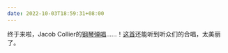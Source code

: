 ```yaml
---
date: 2022-10-03T18:59:31+08:00
---
```

终于来啦，Jacob Collier的[钢琴弹唱](https://www.youtube.com/watch?v=-6mg6Zn2XNk&list=PLHX_dBxnc8z_pm8N-QN98x2P-2w6ccfbQ)……！[这首](https://www.youtube.com/watch?v=4lnG2-XYtJU&list=PLHX_dBxnc8z_pm8N-QN98x2P-2w6ccfbQ&index=5)还能听到听众们的合唱，太美丽了。